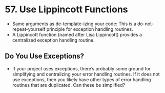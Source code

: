 # 57. Use Lippincott Functions

- Same arguments as de-template-izing your code: This is a do-not-repeat-yourself principle for exception handling routines. 
- A Lippincott function (named after Lisa Lippincott) provides a centralized exception handling routine. 
## Do You Use Exceptions?
- If your project uses exceptions, there’s probably some ground for simplifying and centralizing your error handling routines. If it does not use exceptions, then you likely have other types of error handling routines that are duplicated. Can these be simplified?